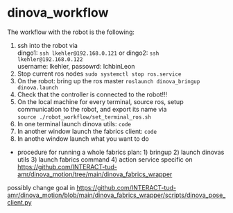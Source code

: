 # dinova_workflow
The workflow with the robot is the following:
1. ssh into the robot via <br> dingo1: `ssh lkehler@192.168.0.121` or dingo2: `ssh lkehler@192.168.0.122` <br> username: lkehler, passowrd: IchbinLeon
2. Stop current ros nodes `sudo systemctl stop ros.service`
3. On the robot: bring up the ros master `roslaunch dinova_bringup dinova.launch`
4. Check that the controller is connected to the robot!!!
5. On the local machine for every terminal, source ros, setup communication to the robot, and export its name via <br> `source ./robot_workflow/set_terminal_ros.sh`
6. In one terminal launch dinova utils: `code`
7. In another window launch the fabrics client: `code`
8. In anothe window launch what you want to do


* procedure for running a whole fabrics plan: 1) bringup 2) launch dinovas utils 3) launch fabrics command 4) action service 
specific on https://github.com/INTERACT-tud-amr/dinova_motion/tree/main/dinova_fabrics_wrapper

possibly change goal in https://github.com/INTERACT-tud-amr/dinova_motion/blob/main/dinova_fabrics_wrapper/scripts/dinova_pose_client.py
